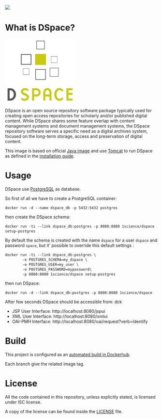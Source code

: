 [![](https://badge.imagelayers.io/1science/dspace:latest.svg)](https://imagelayers.io/?images=1science/dspace:latest 'Get your own badge on imagelayers.io')

# What is DSpace?

![logo](logo.png)

DSpace is an open source repository software package typically used for creating open access repositories for scholarly and/or published digital content. While DSpace shares some feature overlap with content management systems and document management systems, the DSpace repository software serves a specific need as a digital archives system, focused on the long-term storage, access and preservation of digital content.

This image is based on official [Java image](https://hub.docker.com/_/java/) and use [Tomcat](http://tomcat.apache.org/) to run DSpace as defined in the [installation guide](https://wiki.duraspace.org/display/DSDOC5x/Installing+DSpace).

# Usage

DSpace use [PostgreSQL](http://www.postgresql.org/) as database.
 
So first of all we have to create a PostgreSQL container:

```
docker run -d --name dspace_db -p 5432:5432 postgres
```

then create the DSpace schema: 

```
docker run -ti --link dspace_db:postgres -p 8080:8080 1science/dspace setup-postgres
```

By default the schema is created with the name `dspace` for a user `dspace` and password `space`, but it' possible to override this default settings : 

 
```
docker run -ti --link dspace_db:postgres \
        -e POSTGRES_SCHEMA=my_dspace \
        -e POSTGRES_USER=my_user \
        -e POSTGRES_PASSWORD=mypassword\
        -p 8080:8080 1science/dspace setup-postgres
```

then run DSpace: 

```
docker run -d --link dspace_db:postgres -p 8080:8080 1science/dspace
```

After few seconds DSpace should be accessible from:
 dck
 - JSP User Interface: http://localhost:8080/jspui
 - XML User Interface: http://localhost:8080/xmlui
 - OAI-PMH Interface: http://localhost:8080/oai/request?verb=Identify

# Build

This project is configured as an [automated build in Dockerhub](https://hub.docker.com/r/1science/java/). 

Each branch give the related image tag.  

# License

All the code contained in this repository, unless explicitly stated, is
licensed under ISC license.

A copy of the license can be found inside the [LICENSE](LICENSE) file.